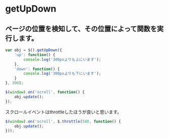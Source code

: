 # getUpDown

## ページの位置を検知して、その位置によって関数を実行します。
```JavaScript
var obj = $().getUpDown({
    'up': function() {
        console.log('300pxよりも上にいます');
    },
    'down': function() {
        console.log('300pxよりも下にいます');
    }
}, 300);

$(window).on('scroll', function() {
    obj.update();
});
```

スクロールイベントはthrottleしたほうが良いと思います。

```JavaScript
$(window).on('scroll', $.throttle(500, function() {
    obj.update();
}));
```